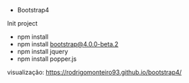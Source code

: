 - Bootstrap4

Init project
- npm install
- npm install bootstrap@4.0.0-beta.2
- npm install jquery
- npm install popper.js

visualização: https://rodrigomonteiro93.github.io/bootstrap4/
